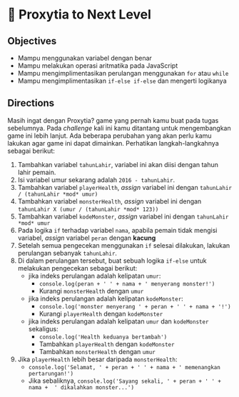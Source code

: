 # :rocket: Proxytia to Next Level

## Objectives

- Mampu menggunakan variabel dengan benar
- Mampu melakukan operasi aritmatika pada JavaScript
- Mampu mengimplimentasikan perulangan menggunakan `for` atau `while`
- Mampu mengimplimentasikan `if-else if-else` dan mengerti logikanya 

## Directions

Masih ingat dengan Proxytia? game yang pernah kamu buat pada tugas sebelumnya. Pada *challenge* kali ini kamu ditantang untuk mengembangkan game ini lebih lanjut. Ada beberapa perubahan yang akan perlu kamu lakukan agar game ini dapat dimainkan. Perhatikan langkah-langkahnya sebagai berikut:

1. Tambahkan variabel `tahunLahir`, variabel ini akan diisi dengan tahun lahir pemain.
2. Isi variabel umur sekarang adalah `2016 - tahunLahir`.
3. Tambahkan variabel `playerHealth`, *assign* variabel ini dengan `tahunLahir / (tahunLahir *mod* umur)`
4. Tambahkan variabel `monsterHealth`, *assign* variabel ini dengan `tahunLahir X (umur / (tahunLahir *mod* 123))`
5. Tambahkan variabel `kodeMonster`, *assign* variabel ini dengan `tahunLahir *mod* umur`
6. Pada logika `if` terhadap variabel `nama`, apabila pemain tidak mengisi variabel, *assign* variabel `peran` dengan **kacung**
7. Setelah semua pengecekan menggunakan `if` selesai dilakukan, lakukan perulangan sebanyak `tahunLahir`.
8. Di dalam perulangan tersebut, buat sebuah logika `if-else` untuk melakukan pengecekan sebagai berikut:
    * jika indeks perulangan adalah kelipatan `umur`:
        - `console.log(peran + ' ' + nama + ' menyerang monster!')`
        - Kurangi `monsterHealth` dengan `umur`
    * jika indeks perulangan adalah kelipatan `kodeMonster`:
        - `console.log('monster menyerang ' + peran + ' ' + nama + '!')`
        - Kurangi `playerHealth` dengan `kodeMonster`
    * jika indeks perulangan adalah kelipatan `umur` dan `kodeMonster` sekaligus:
        - `console.log('Health keduanya bertambah')`
        - Tambahkan `playerHealth` dengan `kodeMonster`
        - Tambahkan `monsterHealth` dengan `umur`
9. Jika `playerHealth` lebih besar daripada `monsterHealth`:
    * `console.log('Selamat, ' + peran + ' ' + nama + ' memenangkan pertarungan!')` 
    * Jika sebaliknya, `console.log('Sayang sekali, ' + peran + ' ' + nama +  ' dikalahkan monster...')`

